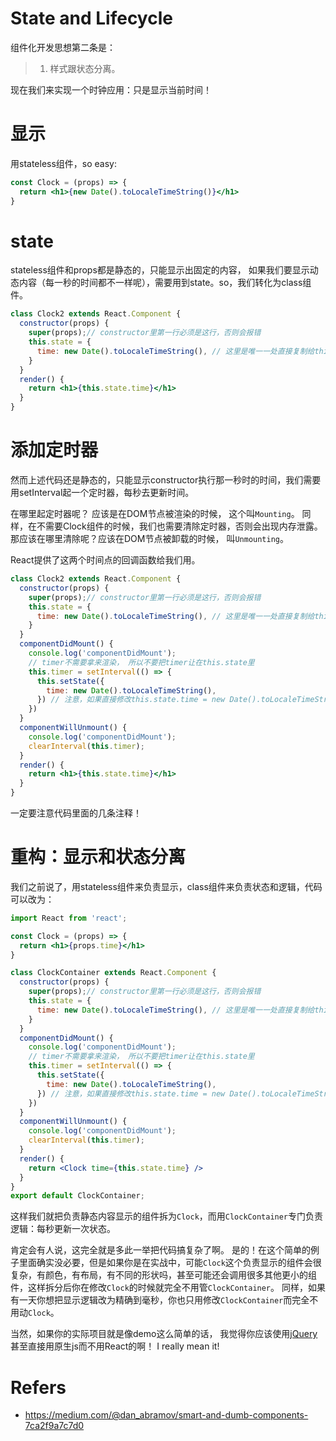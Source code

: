 # State and Lifecycle

组件化开发思想第二条是：
> 1. 样式跟状态分离。

现在我们来实现一个时钟应用：只是显示当前时间！

# 显示
用stateless组件，so easy:
```jsx
const Clock = (props) => {
  return <h1>{new Date().toLocaleTimeString()}</h1>
}
```

# state
stateless组件和props都是静态的，只能显示出固定的内容， 如果我们要显示动态内容（每一秒的时间都不一样呢），需要用到state。so，我们转化为class组件。
```jsx
class Clock2 extends React.Component {
  constructor(props) {
    super(props);// constructor里第一行必须是这行，否则会报错
    this.state = {
      time: new Date().toLocaleTimeString(), // 这里是唯一一处直接复制给this.state的，其他地方请用this.setState({...})
    }
  }
  render() {
    return <h1>{this.state.time}</h1>
  }
}
```

# 添加定时器
然而上述代码还是静态的，只能显示constructor执行那一秒时的时间，我们需要用setInterval起一个定时器，每秒去更新时间。

在哪里起定时器呢？ 应该是在DOM节点被渲染的时候， 这个叫`Mounting`。 同样，在不需要Clock组件的时候，我们也需要清除定时器，否则会出现内存泄露。那应该在哪里清除呢？应该在DOM节点被卸载的时候， 叫`Unmounting`。

React提供了这两个时间点的回调函数给我们用。
```jsx
class Clock2 extends React.Component {
  constructor(props) {
    super(props);// constructor里第一行必须是这行，否则会报错
    this.state = {
      time: new Date().toLocaleTimeString(), // 这里是唯一一处直接复制给this.state的，其他地方请用this.setState({...})
    }
  }
  componentDidMount() {
    console.log('componentDidMount');
    // timer不需要拿来渲染， 所以不要把timer让在this.state里
    this.timer = setInterval(() => {
      this.setState({
        time: new Date().toLocaleTimeString(),
      }) // 注意，如果直接修改this.state.time = new Date().toLocaleTimeString()是不行的， 不会渲染页面！
    })
  }
  componentWillUnmount() {
    console.log('componentDidMount');
    clearInterval(this.timer);
  }
  render() {
    return <h1>{this.state.time}</h1>
  }
}
```

一定要注意代码里面的几条注释！

# 重构：显示和状态分离
我们之前说了，用stateless组件来负责显示，class组件来负责状态和逻辑，代码可以改为：
```jsx
import React from 'react';

const Clock = (props) => {
  return <h1>{props.time}</h1>
}

class ClockContainer extends React.Component {
  constructor(props) {
    super(props);// constructor里第一行必须是这行，否则会报错
    this.state = {
      time: new Date().toLocaleTimeString(), // 这里是唯一一处直接复制给this.state的，其他地方请用this.setState({...})
    }
  }
  componentDidMount() {
    console.log('componentDidMount');
    // timer不需要拿来渲染， 所以不要把timer让在this.state里
    this.timer = setInterval(() => {
      this.setState({
        time: new Date().toLocaleTimeString(),
      }) // 注意，如果直接修改this.state.time = new Date().toLocaleTimeString()是不行的， 不会渲染页面！
    })
  }
  componentWillUnmount() {
    console.log('componentDidMount');
    clearInterval(this.timer);
  }
  render() {
    return <Clock time={this.state.time} />
  }
}
export default ClockContainer;
```
这样我们就把负责静态内容显示的组件拆为`Clock`，而用`ClockContainer`专门负责逻辑：每秒更新一次状态。

肯定会有人说，这完全就是多此一举把代码搞复杂了啊。 是的！在这个简单的例子里面确实没必要，但是如果你是在实战中，可能`Clock`这个负责显示的组件会很复杂，有颜色，有布局，有不同的形状吗，甚至可能还会调用很多其他更小的组件，这样拆分后你在修改`Clock`的时候就完全不用管`ClockContainer`。 同样，如果有一天你想把显示逻辑改为精确到毫秒，你也只用修改`ClockContainer`而完全不用动`Clock`。

当然，如果你的实际项目就是像demo这么简单的话， 我觉得你应该使用[jQuery](https://jquery.org/)甚至直接用原生js而不用React的啊！ I really mean it!


# Refers
* https://medium.com/@dan_abramov/smart-and-dumb-components-7ca2f9a7c7d0